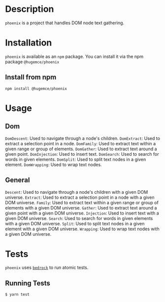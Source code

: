 # Description
`phoenix` is a project that handles DOM node text gathering.
# Installation
`phoenix` is available as an `npm` package.  You can install it via the npm package `@hugemce/phoenix`
## Install from npm
`npm install @hugemce/phoenix`

# Usage
## Dom
`DomDescent`: Used to navigate through a node's children.
`DomExtract`: Used to extract a selection point in a node.
`DomFamily`: Used to extract text within a given range or group of elements.
`DomGather`: Used to extract text around a given point.
`DomInjection`: Used to insert text.
`DomSearch`: Used to search for words in given elements.
`DomSplit`: Used to split text nodes in a given element.
`DomWrapping`: Used to wrap text nodes.
## General
`Descent`: Used to navigate through a node's children with a given DOM universe.
`Extract`: Used to extract a selection point in a node with a given DOM universe.
`Family`: Used to extract text within a given range or group of elements with a given DOM universe.
`Gather`: Used to extract text around a given point with a given DOM universe.
`Injection`: Used to insert text with a given DOM universe.
`Search`: Used to search for words in given elements with a given DOM universe.
`Split`: Used to split text nodes in a given element with a given DOM universe.
`Wrapping`: Used to wrap text nodes with a given DOM universe.
# Tests
`phoenix` uses [`bedrock`](https://www.npmjs.com/package/@ephox/bedrock) to run atomic tests.
## Running Tests
`$ yarn test`
